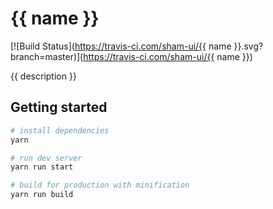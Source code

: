 # {{ name }}

[![Build Status](https://travis-ci.com/sham-ui/{{ name }}.svg?branch=master)](https://travis-ci.com/sham-ui/{{ name }})

{{ description }}

## Getting started

``` bash
# install dependencies
yarn

# run dev server
yarn run start

# build for production with minification
yarn run build
```